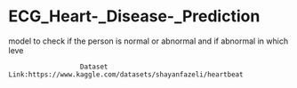 # ECG_Heart-_Disease-_Prediction
model to check if the person is normal or abnormal and if abnormal in which leve

                      Dataset Link:https://www.kaggle.com/datasets/shayanfazeli/heartbeat
